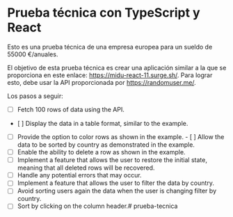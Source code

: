 # Prueba técnica con TypeScript y React

Esto es una prueba técnica de una empresa europea para un sueldo de 55000 €/anuales.

El objetivo de esta prueba técnica es crear una aplicación similar a la que se proporciona en este enlace: https://midu-react-11.surge.sh/. Para lograr esto, debe usar la API proporcionada por https://randomuser.me/.

Los pasos a seguir:

- [  ] Fetch 100 rows of data using the API.
- [  ] Display the data in a table format, similar to the example.
- [  ] Provide the option to color rows as shown in the example.
- [  ] Allow the data to be sorted by country as demonstrated in the example.
- [  ] Enable the ability to delete a row as shown in the example.
- [  ] Implement a feature that allows the user to restore the initial state, meaning that all deleted rows will be recovered.
- [  ] Handle any potential errors that may occur.
- [  ] Implement a feature that allows the user to filter the data by country.
- [  ] Avoid sorting users again the data when the user is changing filter by country.
- [  ] Sort by clicking on the column header.# prueba-tecnica

